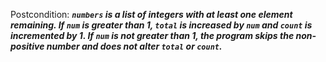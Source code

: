 Postcondition: ***`numbers` is a list of integers with at least one element remaining. If `num` is greater than 1, `total` is increased by `num` and `count` is incremented by 1. If `num` is not greater than 1, the program skips the non-positive number and does not alter `total` or `count`.***